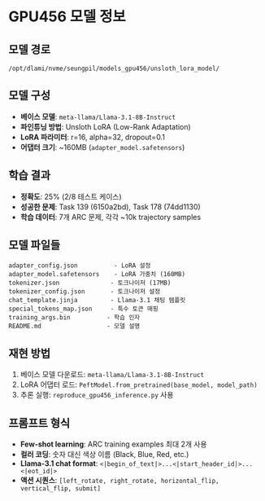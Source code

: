 # GPU456 모델 정보

## 모델 경로
```
/opt/dlami/nvme/seungpil/models_gpu456/unsloth_lora_model/
```

## 모델 구성
- **베이스 모델**: `meta-llama/Llama-3.1-8B-Instruct`
- **파인튜닝 방법**: Unsloth LoRA (Low-Rank Adaptation)
- **LoRA 파라미터**: r=16, alpha=32, dropout=0.1
- **어댑터 크기**: ~160MB (`adapter_model.safetensors`)

## 학습 결과
- **정확도**: 25% (2/8 테스트 케이스)
- **성공한 문제**: Task 139 (6150a2bd), Task 178 (74dd1130)
- **학습 데이터**: 7개 ARC 문제, 각각 ~10k trajectory samples

## 모델 파일들
```
adapter_config.json          - LoRA 설정
adapter_model.safetensors    - LoRA 가중치 (160MB)
tokenizer.json              - 토크나이저 (17MB)
tokenizer_config.json       - 토크나이저 설정
chat_template.jinja         - Llama-3.1 채팅 템플릿
special_tokens_map.json     - 특수 토큰 매핑
training_args.bin          - 학습 인자
README.md                  - 모델 설명
```

## 재현 방법
1. 베이스 모델 다운로드: `meta-llama/Llama-3.1-8B-Instruct`
2. LoRA 어댑터 로드: `PeftModel.from_pretrained(base_model, model_path)`
3. 추론 실행: `reproduce_gpu456_inference.py` 사용

## 프롬프트 형식
- **Few-shot learning**: ARC training examples 최대 2개 사용
- **컬러 코딩**: 숫자 대신 색상 이름 (Black, Blue, Red, etc.)
- **Llama-3.1 chat format**: `<|begin_of_text|>...<|start_header_id|>...<|eot_id|>`
- **액션 시퀀스**: `[left_rotate, right_rotate, horizontal_flip, vertical_flip, submit]`
